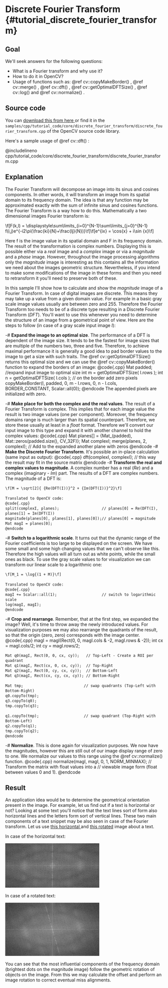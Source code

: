 Discrete Fourier Transform {#tutorial_discrete_fourier_transform}
==========================

Goal
----

We'll seek answers for the following questions:

-   What is a Fourier transform and why use it?
-   How to do it in OpenCV?
-   Usage of functions such as: @ref cv::copyMakeBorder() , @ref cv::merge() , @ref cv::dft() , @ref
    cv::getOptimalDFTSize() , @ref cv::log() and @ref cv::normalize() .

Source code
-----------

You can [download this from here
](https://github.com/opencv/opencv/tree/master/samples/cpp/tutorial_code/core/discrete_fourier_transform/discrete_fourier_transform.cpp) or
find it in the
`samples/cpp/tutorial_code/core/discrete_fourier_transform/discrete_fourier_transform.cpp` of the
OpenCV source code library.

Here's a sample usage of @ref cv::dft() :

@includelineno cpp/tutorial_code/core/discrete_fourier_transform/discrete_fourier_transform.cpp

Explanation
-----------

The Fourier Transform will decompose an image into its sinus and cosines components. In other words,
it will transform an image from its spatial domain to its frequency domain. The idea is that any
function may be approximated exactly with the sum of infinite sinus and cosines functions. The
Fourier Transform is a way how to do this. Mathematically a two dimensional images Fourier transform
is:

\f[F(k,l) = \displaystyle\sum\limits_{i=0}^{N-1}\sum\limits_{j=0}^{N-1} f(i,j)e^{-i2\pi(\frac{ki}{N}+\frac{lj}{N})}\f]\f[e^{ix} = \cos{x} + i\sin {x}\f]

Here f is the image value in its spatial domain and F in its frequency domain. The result of the
transformation is complex numbers. Displaying this is possible either via a *real* image and a
*complex* image or via a *magnitude* and a *phase* image. However, throughout the image processing
algorithms only the *magnitude* image is interesting as this contains all the information we need
about the images geometric structure. Nevertheless, if you intend to make some modifications of the
image in these forms and then you need to retransform it you'll need to preserve both of these.

In this sample I'll show how to calculate and show the *magnitude* image of a Fourier Transform. In
case of digital images are discrete. This means they may take up a value from a given domain value.
For example in a basic gray scale image values usually are between zero and 255. Therefore the
Fourier Transform too needs to be of a discrete type resulting in a Discrete Fourier Transform
(*DFT*). You'll want to use this whenever you need to determine the structure of an image from a
geometrical point of view. Here are the steps to follow (in case of a gray scale input image *I*):

-#  **Expand the image to an optimal size**. The performance of a DFT is dependent of the image
    size. It tends to be the fastest for image sizes that are multiple of the numbers two, three and
    five. Therefore, to achieve maximal performance it is generally a good idea to pad border values
    to the image to get a size with such traits. The @ref cv::getOptimalDFTSize() returns this
    optimal size and we can use the @ref cv::copyMakeBorder() function to expand the borders of an
    image:
    @code{.cpp}
    Mat padded;                            //expand input image to optimal size
    int m = getOptimalDFTSize( I.rows );
    int n = getOptimalDFTSize( I.cols ); // on the border add zero pixels
    copyMakeBorder(I, padded, 0, m - I.rows, 0, n - I.cols, BORDER_CONSTANT, Scalar::all(0));
    @endcode
    The appended pixels are initialized with zero.

-#  **Make place for both the complex and the real values**. The result of a Fourier Transform is
    complex. This implies that for each image value the result is two image values (one per
    component). Moreover, the frequency domains range is much larger than its spatial counterpart.
    Therefore, we store these usually at least in a *float* format. Therefore we'll convert our
    input image to this type and expand it with another channel to hold the complex values:
    @code{.cpp}
    Mat planes[] = {Mat_<float>(padded), Mat::zeros(padded.size(), CV_32F)};
    Mat complexI;
    merge(planes, 2, complexI);         // Add to the expanded another plane with zeros
    @endcode
-#  **Make the Discrete Fourier Transform**. It's possible an in-place calculation (same input as
    output):
    @code{.cpp}
    dft(complexI, complexI);            // this way the result may fit in the source matrix
    @endcode
-#  **Transform the real and complex values to magnitude**. A complex number has a real (*Re*) and a
    complex (imaginary - *Im*) part. The results of a DFT are complex numbers. The magnitude of a
    DFT is:

    \f[M = \sqrt[2]{ {Re(DFT(I))}^2 + {Im(DFT(I))}^2}\f]

    Translated to OpenCV code:
    @code{.cpp}
    split(complexI, planes);                   // planes[0] = Re(DFT(I), planes[1] = Im(DFT(I))
    magnitude(planes[0], planes[1], planes[0]);// planes[0] = magnitude
    Mat magI = planes[0];
    @endcode
-#  **Switch to a logarithmic scale**. It turns out that the dynamic range of the Fourier
    coefficients is too large to be displayed on the screen. We have some small and some high
    changing values that we can't observe like this. Therefore the high values will all turn out as
    white points, while the small ones as black. To use the gray scale values to for visualization
    we can transform our linear scale to a logarithmic one:

    \f[M_1 = \log{(1 + M)}\f]

    Translated to OpenCV code:
    @code{.cpp}
    magI += Scalar::all(1);                    // switch to logarithmic scale
    log(magI, magI);
    @endcode
-#  **Crop and rearrange**. Remember, that at the first step, we expanded the image? Well, it's time
    to throw away the newly introduced values. For visualization purposes we may also rearrange the
    quadrants of the result, so that the origin (zero, zero) corresponds with the image center.
    @code{.cpp}
    magI = magI(Rect(0, 0, magI.cols & -2, magI.rows & -2));
    int cx = magI.cols/2;
    int cy = magI.rows/2;

    Mat q0(magI, Rect(0, 0, cx, cy));   // Top-Left - Create a ROI per quadrant
    Mat q1(magI, Rect(cx, 0, cx, cy));  // Top-Right
    Mat q2(magI, Rect(0, cy, cx, cy));  // Bottom-Left
    Mat q3(magI, Rect(cx, cy, cx, cy)); // Bottom-Right

    Mat tmp;                           // swap quadrants (Top-Left with Bottom-Right)
    q0.copyTo(tmp);
    q3.copyTo(q0);
    tmp.copyTo(q3);

    q1.copyTo(tmp);                    // swap quadrant (Top-Right with Bottom-Left)
    q2.copyTo(q1);
    tmp.copyTo(q2);
    @endcode
-#  **Normalize**. This is done again for visualization purposes. We now have the magnitudes,
    however this are still out of our image display range of zero to one. We normalize our values to
    this range using the @ref cv::normalize() function.
@code{.cpp}
normalize(magI, magI, 0, 1, NORM_MINMAX); // Transform the matrix with float values into a
                                          // viewable image form (float between values 0 and 1).
@endcode

Result
------

An application idea would be to determine the geometrical orientation present in the image. For
example, let us find out if a text is horizontal or not? Looking at some text you'll notice that the
text lines sort of form also horizontal lines and the letters form sort of vertical lines. These two
main components of a text snippet may be also seen in case of the Fourier transform. Let us use
[this horizontal ](https://github.com/opencv/opencv/tree/master/samples/data/imageTextN.png) and [this rotated](https://github.com/opencv/opencv/tree/master/samples/data/imageTextR.png)
image about a text.

In case of the horizontal text:

![](images/result_normal.jpg)

In case of a rotated text:

![](images/result_rotated.jpg)

You can see that the most influential components of the frequency domain (brightest dots on the
magnitude image) follow the geometric rotation of objects on the image. From this we may calculate
the offset and perform an image rotation to correct eventual miss alignments.
